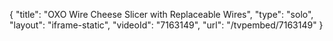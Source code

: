 {
    "title": "OXO Wire Cheese Slicer with Replaceable Wires",
    "type": "solo",
    "layout": "iframe-static",
    "videoId": "7163149",
    "url": "\/tvpembed\/7163149"
}